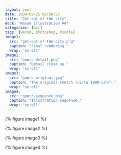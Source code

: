 ```yaml
---
layout: post
date: 2009-09-25 08:56:53
title: "Get out of the city"
deck: "Wacom illustration #4"
categories: [art]
tags: [wacom, photoshop, doodle]
image1:
  src: "get-out-of-the-city.png"
  caption: "Final rendering."
  wrap: "scroll"
image2:
  src: "gootc-detail.png"
  caption: "Detail close up."
  wrap: "scroll"
image3:
  src: "gootc-original.jpg"
  caption: "The original sketch (circa 1999-ish?)."
  wrap: "scroll"
image4:
  src: "gootc-sequence.png"
  caption: "Illustration sequence."
  wrap: "scroll"
---
```


{% figure image1 %}

{% figure image2 %}

{% figure image3 %}

{% figure image4 %}
